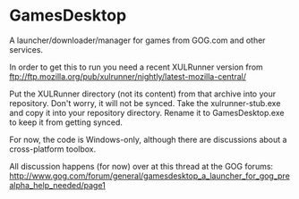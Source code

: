 GamesDesktop
============

A launcher/downloader/manager for games from GOG.com and other services.

In order to get this to run you need a recent XULRunner version from
ftp://ftp.mozilla.org/pub/xulrunner/nightly/latest-mozilla-central/

Put the XULRunner directory (not its content) from that archive into your
repository. Don't worry, it will not be synced. Take the xulrunner-stub.exe
and copy it into your repository directory. Rename it to GamesDesktop.exe
to keep it from getting synced.

For now, the code is Windows-only, although there are discussions about
a cross-platform toolbox.

All discussion happens (for now) over at this thread at the GOG forums:
http://www.gog.com/forum/general/gamesdesktop_a_launcher_for_gog_prealpha_help_needed/page1